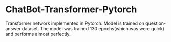 # ChatBot-Transformer-Pytorch
Transformer network implemented in Pytorch. Model is trained on  question-answer dataset. The model was trained 130 epochs(which was were quick) and performs almost perfectly. 
